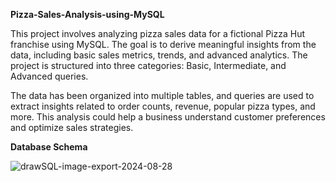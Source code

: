 **Pizza-Sales-Analysis-using-MySQL**

This project involves analyzing pizza sales data for a fictional Pizza Hut franchise using MySQL. The goal is to derive meaningful insights from the data, including basic sales metrics, trends, and advanced analytics. The project is structured into three categories: Basic, Intermediate, and Advanced queries.

The data has been organized into multiple tables, and queries are used to extract insights related to order counts, revenue, popular pizza types, and more. This analysis could help a business understand customer preferences and optimize sales strategies.

**Database Schema**

![drawSQL-image-export-2024-08-28](https://github.com/user-attachments/assets/7621be38-91fb-4bfc-9595-902183625298)
